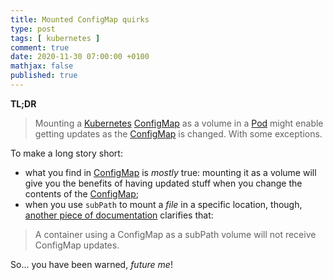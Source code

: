```yaml
---
title: Mounted ConfigMap quirks
type: post
tags: [ kubernetes ]
comment: true
date: 2020-11-30 07:00:00 +0100
mathjax: false
published: true
---
```


**TL;DR**

> Mounting a [Kubernetes][] [ConfigMap][] as a volume in a [Pod][] might
> enable getting updates as the [ConfigMap][] is changed. With some
> exceptions.

To make a long story short:

- what you find in [ConfigMap][] is *mostly* true: mounting it as a volume
  will give you the benefits of having updated stuff when you change the
  contents of the [ConfigMap];
- when you use `subPath` to mount a *file* in a specific location, though,
  [another piece of documentation][no-update] clarifies that:

> A container using a ConfigMap as a subPath volume will not receive
> ConfigMap updates.

So... you have been warned, *future me*!

[Kubernetes]: https://kubernetes.io/
[ConfigMap]: https://kubernetes.io/docs/concepts/configuration/configmap/
[no-update]: https://kubernetes.io/docs/tasks/configure-pod-container/configure-pod-configmap/#mounted-configmaps-are-updated-automatically
[Pod]: https://kubernetes.io/docs/concepts/workloads/pods/
